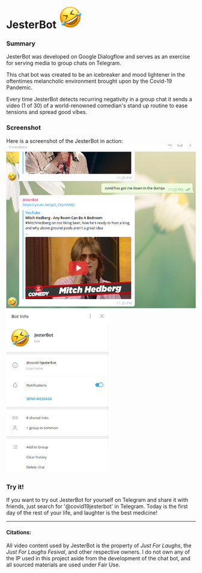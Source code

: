 # JesterBot <img src="jesterbotpfp.png" width="60" height="60"/>

### Summary
JesterBot was developed on Google Dialogflow and serves as an exercise for serving media to group chats on Telegram.   

This chat bot was created to be an icebreaker and mood lightener in the oftentimes melancholic environment brought upon by the Covid-19 Pandemic.   

Every time JesterBot detects recurring negativity in a group chat it sends a video (1 of 30) of a world-renowned comedian's stand up routine to ease tensions and spread good vibes.  


### Screenshot   
Here is a screenshot of the JesterBot in action:  
<img src="telegramscreenshot.png" width="529px" height="435px"/> <img src="jesterbotprofile.png" width="272px" height="435px"/>   

### Try it!
If you want to try out JesterBot for yourself on Telegram and share it with friends, just search for '@covid19jesterbot' in Telegram. Today is the first day of the rest of your life, and laughter is the best medicine!   

___
#### Citations:
All video content used by JesterBot is the property of *Just For Laughs*, the *Just For Laughs Fesival*, and other respective owners. I do not own any of the IP used in this project aside from the development of the chat bot, and all sourced materials are used under Fair Use.
